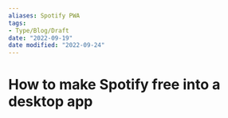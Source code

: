 ```yaml
---
aliases: Spotify PWA
tags:
- Type/Blog/Draft 
date: "2022-09-19"
date modified: "2022-09-24"
---
```


# How to make Spotify free into a desktop app
